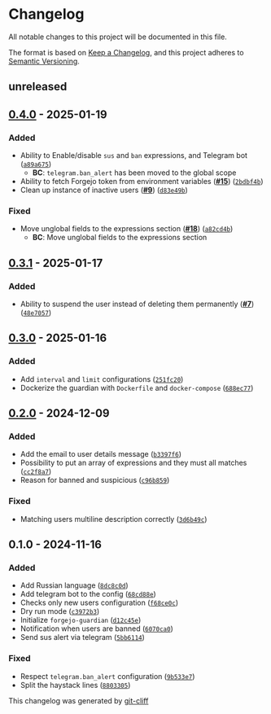 # Changelog
All notable changes to this project will be documented in this file.

The format is based on [Keep a Changelog](https://keepachangelog.com/en/1.0.0/),
and this project adheres to [Semantic Versioning](https://semver.org/spec/v2.0.0.html).

## unreleased

## [0.4.0](https://git.4rs.nl/awiteb/forgejo-guardian/compare/v0.3.1..v0.4.0) - 2025-01-19
### Added
-  Ability to Enable/disable `sus` and `ban` expressions, and Telegram bot ([`a89a675`](https://git.4rs.nl/awiteb/forgejo-guardian/commit/a89a675a210685553a2926c2a41a12c02ab33163))
    - **BC**:  `telegram.ban_alert` has been moved to the global scope
-  Ability to fetch Forgejo token from environment variables ([**#15**](https://git.4rs.nl/awiteb/forgejo-guardian/issues/15)) ([`2bdbf4b`](https://git.4rs.nl/awiteb/forgejo-guardian/commit/2bdbf4b5f234c8654b51b88a778394543c00f79e))
-  Clean up instance of inactive users ([**#9**](https://git.4rs.nl/awiteb/forgejo-guardian/issues/9)) ([`d83e49b`](https://git.4rs.nl/awiteb/forgejo-guardian/commit/d83e49bcf6ec606f334b9451ad7dc3430152a3bf))
### Fixed
-  Move unglobal fields to the expressions section ([**#18**](https://git.4rs.nl/awiteb/forgejo-guardian/issues/18)) ([`a82cd4b`](https://git.4rs.nl/awiteb/forgejo-guardian/commit/a82cd4bc5741a41ab76aef16967de6e1d72bfe50))
    - **BC**:  Move unglobal fields to the expressions section

## [0.3.1](https://git.4rs.nl/awiteb/forgejo-guardian/compare/v0.3.0..v0.3.1) - 2025-01-17
### Added
-  Ability to suspend the user instead of deleting them permanently ([**#7**](https://git.4rs.nl/awiteb/forgejo-guardian/issues/7)) ([`48e7057`](https://git.4rs.nl/awiteb/forgejo-guardian/commit/48e70572e2b1b48321637e55fbdf25180ed8cccd))

## [0.3.0](https://git.4rs.nl/awiteb/forgejo-guardian/compare/v0.2.0..v0.3.0) - 2025-01-16
### Added
-  Add `interval` and `limit` configurations ([`251fc20`](https://git.4rs.nl/awiteb/forgejo-guardian/commit/251fc209a2d642c3b804a74b08d2bad32d7c3165))
-  Dockerize the guardian with `Dockerfile` and `docker-compose` ([`688ec77`](https://git.4rs.nl/awiteb/forgejo-guardian/commit/688ec77c77c8b4a3d9e0b5d6e5715c175210e63c))

## [0.2.0](https://git.4rs.nl/awiteb/forgejo-guardian/compare/v0.1.0..v0.2.0) - 2024-12-09
### Added
-  Add the email to user details message ([`b3397f6`](https://git.4rs.nl/awiteb/forgejo-guardian/commit/b3397f63163b6679248a680a7ab423d7852df647))
-  Possibility to put an array of expressions and they must all matches ([`cc2f8a7`](https://git.4rs.nl/awiteb/forgejo-guardian/commit/cc2f8a791b2c1be8cae2f6ba9dfd0a718d4d3c71))
-  Reason for banned and suspicious ([`c96b859`](https://git.4rs.nl/awiteb/forgejo-guardian/commit/c96b859931d893751b15977f2ede7034b46628e7))
### Fixed
-  Matching users multiline description correctly ([`3d6b49c`](https://git.4rs.nl/awiteb/forgejo-guardian/commit/3d6b49c01a61d6ee18da488dbc1d1fbf5caedf3c))

## 0.1.0 - 2024-11-16
### Added
-  Add Russian language ([`8dc8c0d`](https://git.4rs.nl/awiteb/forgejo-guardian/commit/8dc8c0d2315d7d47f6f2605fcdfd62499a4c4460))
-  Add telegram bot to the config ([`68cd88e`](https://git.4rs.nl/awiteb/forgejo-guardian/commit/68cd88e96af0cd92c10e30ec9675f003c89c436f))
-  Checks only new users configuration ([`f68ce0c`](https://git.4rs.nl/awiteb/forgejo-guardian/commit/f68ce0c5bd86e1a637736219f0e952831fe8cc7b))
-  Dry run mode ([`c3972b3`](https://git.4rs.nl/awiteb/forgejo-guardian/commit/c3972b356642c3977b4a2477e4a5f1acd3db868f))
-  Initialize `forgejo-guardian` ([`d12c45e`](https://git.4rs.nl/awiteb/forgejo-guardian/commit/d12c45ed637b0ba1e42b73fe46520e65b0d0dfd9))
-  Notification when users are banned ([`6070ca0`](https://git.4rs.nl/awiteb/forgejo-guardian/commit/6070ca035cb6f18b18a2e467240c06d6df3c6092))
-  Send sus alert via telegram ([`5bb6114`](https://git.4rs.nl/awiteb/forgejo-guardian/commit/5bb6114aa77e629fcc0c12177b401ac7ab287db2))
### Fixed
-  Respect `telegram.ban_alert` configuration ([`9b533e7`](https://git.4rs.nl/awiteb/forgejo-guardian/commit/9b533e7ea37741808e63500e6f7b3273cfcb8e5a))
-  Split the haystack lines ([`8803305`](https://git.4rs.nl/awiteb/forgejo-guardian/commit/880330576dffa09909beee8c1ec3570f40915adc))

This changelog was generated by [git-cliff](https://github.com/orhun/git-cliff)
